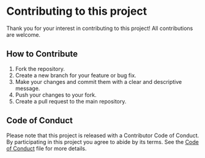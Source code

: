 # Contributing to this project

Thank you for your interest in contributing to this project! All contributions are welcome.

## How to Contribute

1. Fork the repository.
2. Create a new branch for your feature or bug fix.
3. Make your changes and commit them with a clear and descriptive message.
4. Push your changes to your fork.
5. Create a pull request to the main repository.

## Code of Conduct

Please note that this project is released with a Contributor Code of Conduct. By participating in this project you agree to abide by its terms. See the [Code of Conduct](CODE_OF_CONDUCT.md) file for more details.
